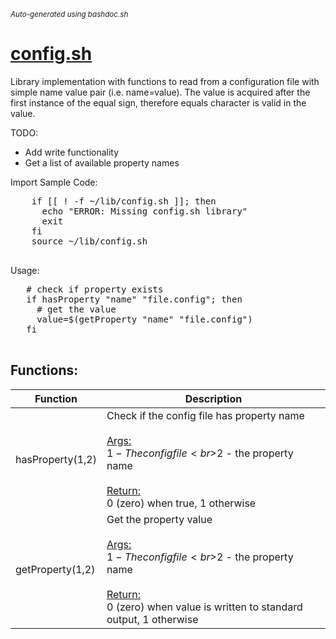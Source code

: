 <small><i>Auto-generated using bashdoc.sh</i></small>
# [config.sh](../config.sh)

Library implementation with functions to read from a configuration file
with simple name value pair (i.e. name=value). The value is acquired after
the first instance of the equal sign, therefore equals character is valid in
the value.

TODO:
- Add write functionality
- Get a list of available property names

Import Sample Code:
  <pre>
    if [[ ! -f ~/lib/config.sh ]]; then
      echo "ERROR: Missing config.sh library"
      exit
    fi
    source ~/lib/config.sh
  </pre>
 
Usage:
 <pre>
   # check if property exists
   if hasProperty "name" "file.config"; then
     # get the value
     value=$(getProperty "name" "file.config")
   fi
 </pre>


## Functions:
| Function | Description |
|----------|-------------|
| hasProperty($1,$2) | Check if the config file has property name  <br><br><u>Args:</u><br>$1 - The config file <br>$2 - the property name <br><br><u>Return:</u><br>0 (zero) when true, 1 otherwise<br> |
| getProperty($1,$2) | Get the property value  <br><br><u>Args:</u><br>$1 - The config file <br>$2 - the property name <br><br><u>Return:</u><br>0 (zero) when value is written to standard output, 1 otherwise<br> |
